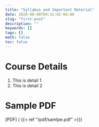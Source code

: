 ```yaml
---
title: "Syllabus and Important Material"
date: 2020-08-08T09:32:02-04:00
slug: "first-post"
description: ""
keywords: []
tags: []
math: false
toc: false
---
```


# Course Details
1. This is detail 1
2. This is detail 2

# Sample PDF
[PDF] ( {{< ref "/pdf/samlpe.pdf" >}})
